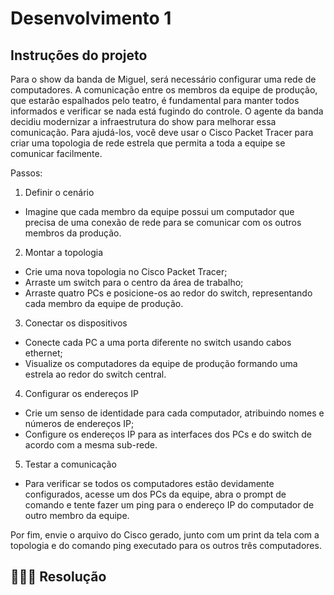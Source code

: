 # Desenvolvimento 1

## Instruções do projeto

Para o show da banda de Miguel, será necessário configurar uma rede de computadores. A comunicação entre os membros da equipe de produção, que estarão espalhados pelo teatro, é fundamental para manter todos informados e verificar se nada está fugindo do controle. O agente da banda decidiu modernizar a infraestrutura do show para melhorar essa comunicação. Para ajudá-los, você deve usar o Cisco Packet Tracer para criar uma topologia de rede estrela que permita a toda a equipe se comunicar facilmente.

Passos:

1. Definir o cenário

- Imagine que cada membro da equipe possui um computador que precisa de uma conexão de rede para se comunicar com os outros membros da produção.

2. Montar a topologia

- Crie uma nova topologia no Cisco Packet Tracer;
- Arraste um switch para o centro da área de trabalho;
- Arraste quatro PCs e posicione-os ao redor do switch, representando cada membro da equipe de produção.

3. Conectar os dispositivos

- Conecte cada PC a uma porta diferente no switch usando cabos ethernet;
- Visualize os computadores da equipe de produção formando uma estrela ao redor do switch central.

4. Configurar os endereços IP

- Crie um senso de identidade para cada computador, atribuindo nomes e números de endereços IP;
- Configure os endereços IP para as interfaces dos PCs e do switch de acordo com a mesma sub-rede.

5. Testar a comunicação

- Para verificar se todos os computadores estão devidamente configurados, acesse um dos PCs da equipe, abra o prompt de comando e tente fazer um ping para o endereço IP do computador de outro membro da equipe.

Por fim, envie o arquivo do Cisco gerado, junto com um print da tela com a topologia e do comando ping executado para os outros três computadores.

## 👩🏻‍💻 Resolução
